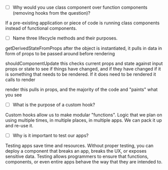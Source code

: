 - [ ] Why would you use class component over function components (removing hooks from the question)?

If a pre-existing application or piece of code is running class components instead of functional components.

- [ ] Name three lifecycle methods and their purposes.

getDerivedStateFromProps
after the object is instantiated, it pulls in data in form of props to be passed around before rendering

shouldComponentUpdate
this checks current props and state against input props or state to see if things have changed, and if they have changed if it is something that needs to be rendered. If it does need to be rendered it calls to render

render
this pulls in props, and the majority of the code and "paints" what you see

- [ ] What is the purpose of a custom hook?

Custom hooks allow us to make modular "functions". Logic that we plan on using multiple times, in multiple places, in multiple apps. We can pack it up and re-use it.

- [ ] Why is it important to test our apps?

Testing apps save time and resources.
Without proper testing, you can deploy a component that breaks an app, breaks the UX, or exposes sensitive data.
Testing allows programmers to ensure that functions, components, or even entire apps behave the way that they are intended to.